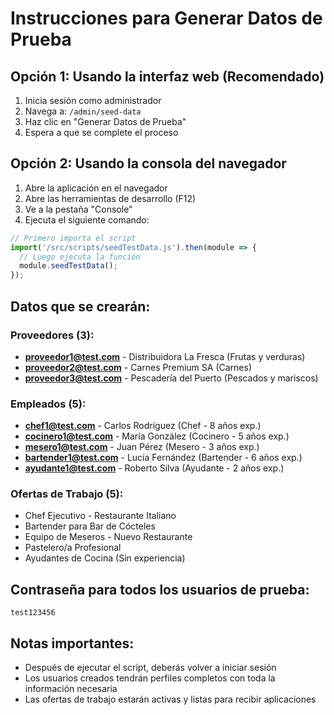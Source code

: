 # Instrucciones para Generar Datos de Prueba

## Opción 1: Usando la interfaz web (Recomendado)

1. Inicia sesión como administrador
2. Navega a: `/admin/seed-data`
3. Haz clic en "Generar Datos de Prueba"
4. Espera a que se complete el proceso

## Opción 2: Usando la consola del navegador

1. Abre la aplicación en el navegador
2. Abre las herramientas de desarrollo (F12)
3. Ve a la pestaña "Console"
4. Ejecuta el siguiente comando:

```javascript
// Primero importa el script
import('/src/scripts/seedTestData.js').then(module => {
  // Luego ejecuta la función
  module.seedTestData();
});
```

## Datos que se crearán:

### Proveedores (3):
- **proveedor1@test.com** - Distribuidora La Fresca (Frutas y verduras)
- **proveedor2@test.com** - Carnes Premium SA (Carnes)
- **proveedor3@test.com** - Pescadería del Puerto (Pescados y mariscos)

### Empleados (5):
- **chef1@test.com** - Carlos Rodríguez (Chef - 8 años exp.)
- **cocinero1@test.com** - María González (Cocinero - 5 años exp.)
- **mesero1@test.com** - Juan Pérez (Mesero - 3 años exp.)
- **bartender1@test.com** - Lucía Fernández (Bartender - 6 años exp.)
- **ayudante1@test.com** - Roberto Silva (Ayudante - 2 años exp.)

### Ofertas de Trabajo (5):
- Chef Ejecutivo - Restaurante Italiano
- Bartender para Bar de Cócteles
- Equipo de Meseros - Nuevo Restaurante
- Pastelero/a Profesional
- Ayudantes de Cocina (Sin experiencia)

## Contraseña para todos los usuarios de prueba:
```
test123456
```

## Notas importantes:
- Después de ejecutar el script, deberás volver a iniciar sesión
- Los usuarios creados tendrán perfiles completos con toda la información necesaria
- Las ofertas de trabajo estarán activas y listas para recibir aplicaciones
